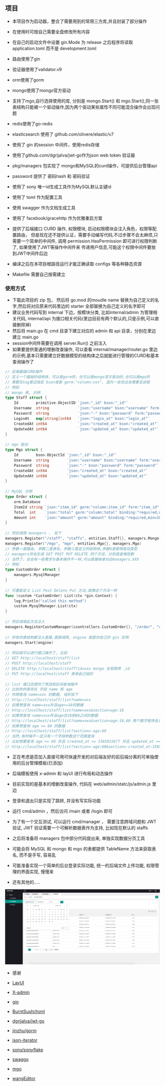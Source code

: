 ## 项目

- 本项目作为启动器，整合了需要用到的常用三方库,并且封装了部分操作
- 在使用时可按自己需要全盘修改所有内容
- 在自己的启动文件中设置 gin.Mode 为 release 之后程序将读取 application.toml 而不是 development.toml
- 路由使用了gin
- 验证器使用了validator.v9
- orm使用了gorm
- mongo使用了mongo官方驱动
- 支持了mgo,自行选择使用的库, 分别是 mongo.Start() 和 mgo.Start(),同一张表结构只能被一个驱动操作,因为两个驱动某些属性不同可能混合操作会出现问题
- redis使用了go-redis
- elasticsearch 使用了 github.com/olivere/elastic/v7
- 使用了 gin 的session 中间件，使用redis存储
- 使用了github.com/dgrijalva/jwt-go作为json web token 验证器
- pkg/managers 包实现了 mongo和MySQL的curd操作，可提供后台管理api
- password 提供了 密码hash 和 密码验证
- 使用了 sony 唯一id生成工具作为MySQL默认主键id
- 使用了 toml 作为配置工具
- 使用 swagger 作为文档生成工具
- 使用了 facebook/gracehttp 作为优雅重启方案
- 提供了后端接口 CURD 操作, 权限模块, 启动权限模块会注入角色，权限等配置路由，
但是现在还不提供认证，需要手动编写代码,不过步骤不会太麻烦,只需要一个简单的中间件,
调用 permission.HasPermission 即可进行权限判断了, 如果使用了JWT等操作中间件来
传递用户信息,可能这个权限中间件要放到JWT中间件后边


- 编译之后在本项目根路径运行才能正确读取 configs 等各种静态资源
- Makefile 需要自己按需建立

### 使用方式
- 下载此项目的 zip 包， 然后将 go.mod 的moudle name 替换为自己定义的名字,然后将对应原来代码里边的 starter 全部替换为自己定义的名字即可
- 建议业务代码写到 internal 下边，按模块分类, 比如internal/admin 为管理相关代码,  internal/api 为接口相关代码(里边目前有两个默认的,只是示例,可以直接删除掉)
- 然后将 main.go 在 cmd 目录下建立对应的 admin 和 api 目录，分别在里边建立 main.go
- session中间件需要在调用 server.Run() 之前注入
- 如果要提供普通的增删改查操作, 可以查看 internal/manager/router.go 里边的示例,基本只需要建立好数据模型的结构体之后就能进行管理的CURD和基本查询操作了
```go
// 后端基础CURD操作
// 定义一个基础的结构体，可以是gorm的，也可以是mongo官方驱动的,也可以是mgo的
// 需要在tag里边指定 bson或者 gorm:"column:xxx", 因为一些验证会需要去读取
// 例如
// mongo 表, 示例
type Staff struct {
	Id        primitive.ObjectID `json:"_id" bson:"_id"`
	Username  string             `json:"username" bson:"username" form:"username" binding:"required,max=12"`
	Password  string             `json:"-" bson:"password" form:"password"`
	LoginAt   map[string]int64   `json:"login_at" bson:"login_at"`
	CreatedAt int64              `json:"created_at" bson:"created_at"`
	UpdatedAt int64              `json:"updated_at" bson:"updated_at"`
}

// mgo 驱动
type Mgo struct {
	Id        bson.ObjectId `json:"_id" bson:"_id"`
	Username  string        `json:"username" bson:"username" form:"username" binding:"required,max=12"`
	Password  string        `json:"-" bson:"password" form:"password"`
	CreatedAt int64         `json:"created_at" bson:"created_at"`
	UpdatedAt int64         `json:"updated_at" bson:"updated_at"`
}

// MySQL 示例
type Order struct {
	orm.Database
	ItemId string `json:"item_id" gorm:"column:item_id" form:"item_id" binding:"required"` // 订单id
	Total  int    `json:"total" gorm:"column:total" binding:"required,max=99"`             // 总数量
	Amount int    `json:"amount" gorm:"amount" binding:"required,min=100,max=1000000000"`  // 总金额
}

// 然后调用 managers ， 如下
managers.Register("/staff", "staffs", entities.Staff{}, managers.Mongo)
managers.Register("/mgo", "mgo", entities.Mgo{}, managers.Mgo)
// 参数一是路由, 参数二是表名，参数三是定义的结构体,参数4是使用驱动类型
// managers将会生成 GET POST PUT DELETE 四个方法，分别是查增改删
// 当然了，总会有一些需求与基本操作不一样,可以直接继承对应managers.XXX 
// 例如
type CustomOrder struct {
	managers.MysqlManager
}

// 可重新定义 List Post Delete Put 方法,就像这个方法一样
func (custom *CustomOrder) List(ctx *gin.Context) {
	log.Println("called this method")
	custom.MysqlManager.List(ctx)
}

// 然后调用此方法注入
managers.RegisterCustomManager(&controllers.CustomOrder{}, "/order", "orders", entities.Order{})

// 所有的表结构都注入直接,直接调用, engine 就是你自己的 gin 实例
managers.Start(engine)

// 然后就可以进行接口操作了, 比如
// GET http://localhost/staff/list 
// POST http://localhost/staff 
// DELETE http://localhost/staff?id=xxx mongo 全局使用 _id 
// PUT http://localhost/staff 表单自己组织

// list 接口还提供了筛选和区间查询操作
// 比如你的表存在 字段 name 和 age
// 你想查询 name=xxx 的数据, 组织如下
// http://localhost/staff/list?name=xxx
// 如果想查询 name=xxx并且age>=18的数据
// http://localhost/staff/list?name=xxx&section=age:18
// 如果想查询 name=xxx并且age在18到60之间的数据
// http://localhost/staff/list?name=xxx&section=age:18,60 两个数字程序会识别大小
// 如果想查询 age <= 60 的数据
// http://localhost/staff/list?section=-age:60
// 当然,有时候不一定只有一个字段参数这个范围查询
// 比如想要查询 age <= 60 并且 created_at <= 1565922677 并且 updated_at >= 1565912677
// http://localhost/staff/list?section=-age:60&section=-created_at:1565922677&updated_at:1565912677
```


- 正在考虑是否加入直接可用可快速开发的对后端友好的前后端分离的可单独使用的后台管理模板(已添加)
- 后端模板使用 x-admin 和 layUI 进行布局和动态操作
- 目前实现的是基本的增删改查操作, 代码在 web/admin/statc/js/admin.js 里边
- 登录和退出只是实现了跳转, 并没有写实际功能
- 运行 cmd/admin ，然后访问 /main 或者 /login 即可
- 为了有一个交互测试, 可以运行 cmd/manager ， 需要注意跨域问题和 JWT 验证, JWT 验证需要一个可解析数据表作为支持, 比如现在默认的 staffs

- 之后将准备将 managers 包中部分代码提出来, 单独实现数据分页工具
- 可能会将 MySQL 和 mongo 和 mgo 的表都提供 TableName 方法来获取表名, 而不是手写, 容易乱
- 可能准备实现一个简单的后台登录实际功能, 统一的后端文件上传功能, 权限管理的界面实现, 慢慢来
- 还有其他的.....

![admin](web/admin/static/images/admin.png)

- 感谢 

- [LayUI](https://www.layui.com/)
- [X-admin](http://x.xuebingsi.com/)
- [gin](https://github.com/gin-gonic/gin)
- [BurntSushi/toml](https://github.com/BurntSushi/toml)
- [dgrijalva/jwt-go](https://github.com/dgrijalva/jwt-go)
- [jinzhu/gorm](https://github.com/jinzhu/gorm)
- [json-iterator](https://github.com/json-iterator/go)
- [sony/sonyflake](https://github.com/sony/sonyflake)
- [swaggo](https://github.com/swaggo)
- [mgo](https://gopkg.in/mgo.v2)
- [wangEditor](http://www.wangeditor.com/index.html)